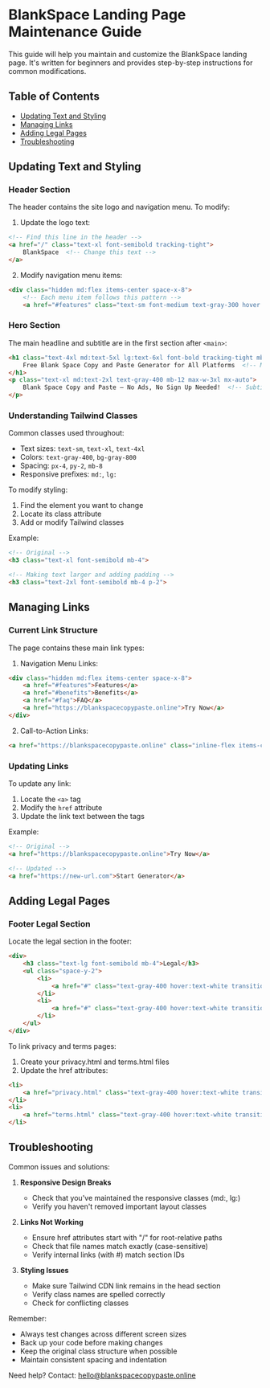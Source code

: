 # BlankSpace Landing Page Maintenance Guide

This guide will help you maintain and customize the BlankSpace landing page. It's written for beginners and provides step-by-step instructions for common modifications.

## Table of Contents
- [Updating Text and Styling](#updating-text-and-styling)
- [Managing Links](#managing-links)
- [Adding Legal Pages](#adding-legal-pages)
- [Troubleshooting](#troubleshooting)

## Updating Text and Styling

### Header Section
The header contains the site logo and navigation menu. To modify:

1. Update the logo text:
```html
<!-- Find this line in the header -->
<a href="/" class="text-xl font-semibold tracking-tight">
    BlankSpace  <!-- Change this text -->
</a>
```

2. Modify navigation menu items:
```html
<div class="hidden md:flex items-center space-x-8">
    <!-- Each menu item follows this pattern -->
    <a href="#features" class="text-sm font-medium text-gray-300 hover:text-white transition-colors">Features</a>
```

### Hero Section
The main headline and subtitle are in the first section after `<main>`:

```html
<h1 class="text-4xl md:text-5xl lg:text-6xl font-bold tracking-tight mb-8">
    Free Blank Space Copy and Paste Generator for All Platforms  <!-- Main headline -->
</h1>
<p class="text-xl md:text-2xl text-gray-400 mb-12 max-w-3xl mx-auto">
    Blank Space Copy and Paste — No Ads, No Sign Up Needed!  <!-- Subtitle -->
</p>
```

### Understanding Tailwind Classes
Common classes used throughout:
- Text sizes: `text-sm`, `text-xl`, `text-4xl`
- Colors: `text-gray-400`, `bg-gray-800`
- Spacing: `px-4`, `py-2`, `mb-8`
- Responsive prefixes: `md:`, `lg:`

To modify styling:
1. Find the element you want to change
2. Locate its class attribute
3. Add or modify Tailwind classes

Example:
```html
<!-- Original -->
<h3 class="text-xl font-semibold mb-4">

<!-- Making text larger and adding padding -->
<h3 class="text-2xl font-semibold mb-4 p-2">
```

## Managing Links

### Current Link Structure
The page contains these main link types:

1. Navigation Menu Links:
```html
<div class="hidden md:flex items-center space-x-8">
    <a href="#features">Features</a>
    <a href="#benefits">Benefits</a>
    <a href="#faq">FAQ</a>
    <a href="https://blankspacecopypaste.online">Try Now</a>
</div>
```

2. Call-to-Action Links:
```html
<a href="https://blankspacecopypaste.online" class="inline-flex items-center px-8 py-4...">
```

### Updating Links
To update any link:

1. Locate the `<a>` tag
2. Modify the `href` attribute
3. Update the link text between the tags

Example:
```html
<!-- Original -->
<a href="https://blankspacecopypaste.online">Try Now</a>

<!-- Updated -->
<a href="https://new-url.com">Start Generator</a>
```

## Adding Legal Pages

### Footer Legal Section
Locate the legal section in the footer:

```html
<div>
    <h3 class="text-lg font-semibold mb-4">Legal</h3>
    <ul class="space-y-2">
        <li>
            <a href="#" class="text-gray-400 hover:text-white transition-colors">Privacy Policy</a>
        </li>
        <li>
            <a href="#" class="text-gray-400 hover:text-white transition-colors">Terms of Service</a>
        </li>
    </ul>
</div>
```

To link privacy and terms pages:

1. Create your privacy.html and terms.html files
2. Update the href attributes:
```html
<li>
    <a href="privacy.html" class="text-gray-400 hover:text-white transition-colors">Privacy Policy</a>
</li>
<li>
    <a href="terms.html" class="text-gray-400 hover:text-white transition-colors">Terms of Service</a>
</li>
```

## Troubleshooting

Common issues and solutions:

1. **Responsive Design Breaks**
   - Check that you've maintained the responsive classes (md:, lg:)
   - Verify you haven't removed important layout classes

2. **Links Not Working**
   - Ensure href attributes start with "/" for root-relative paths
   - Check that file names match exactly (case-sensitive)
   - Verify internal links (with #) match section IDs

3. **Styling Issues**
   - Make sure Tailwind CDN link remains in the head section
   - Verify class names are spelled correctly
   - Check for conflicting classes

Remember:
- Always test changes across different screen sizes
- Back up your code before making changes
- Keep the original class structure when possible
- Maintain consistent spacing and indentation

Need help? Contact: hello@blankspacecopypaste.online